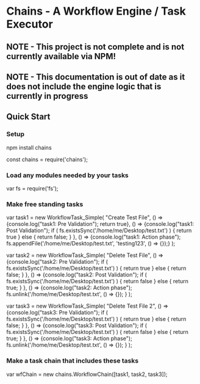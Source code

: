 # Chains - A Workflow Engine / Task Executor

## NOTE - This project is not complete and is not currently available via NPM!
## NOTE - This documentation is out of date as it does not include the engine logic that is currently  in progress

## Quick Start
### Setup
npm install chains

const chains = require('chains');

### Load any modules needed by your tasks

var fs = require('fs');

### Make free standing tasks

var task1 = new WorkflowTask_Simple(
  "Create Test File",
  () => {console.log("task1: Pre Validation"); return true},
  () => {console.log("task1: Post Validation"); if ( fs.existsSync('/home/me/Desktop/test.txt') ) { return true } else { return false; } },
  () => {console.log("task1: Action phase"); fs.appendFile('/home/me/Desktop/test.txt', 'testing123', () => {});}
);

var task2 = new WorkflowTask_Simple(
  "Delete Test File",
  () => {console.log("task2: Pre Validation"); if ( fs.existsSync('/home/me/Desktop/test.txt') ) { return true } else { return false; } },
  () => {console.log("task2: Post Validation"); if ( fs.existsSync('/home/me/Desktop/test.txt') ) { return false } else { return true; } },
  () => {console.log("task2: Action phase"); fs.unlink('/home/me/Desktop/test.txt', () => {}); }
);

var task3 = new WorkflowTask_Simple(
  "Delete Test File 2",
  () => {console.log("task3: Pre Validation"); if ( fs.existsSync('/home/me/Desktop/test.txt') ) { return true } else { return false; } },
  () => {console.log("task3: Post Validation"); if ( fs.existsSync('/home/me/Desktop/test.txt') ) { return false } else { return true; } },
  () => {console.log("task3: Action phase"); fs.unlink('/home/me/Desktop/test.txt', () => {}); }
);

### Make a task chain that includes these tasks
var wfChain = new chains.WorkflowChain([task1, task2, task3]);




